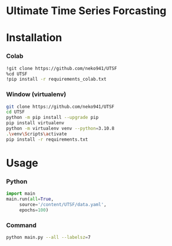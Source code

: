 # Ultimate Time Series Forcasting

# Installation

### Colab

```bash
!git clone https://github.com/neko941/UTSF
%cd UTSF
!pip install -r requirements_colab.txt
```

### Window (virtualenv)

```bash
git clone https://github.com/neko941/UTSF
cd UTSF
python -m pip install --upgrade pip
pip install virtualenv
python -m virtualenv venv --python=3.10.8
.\venv\Scripts\activate
pip install -r requirements.txt
```

# Usage

### Python

```python
import main
main.run(all=True,
	 source='/content/UTSF/data.yaml',
	 epochs=100)
```

### Command

```bash
python main.py --all --labelsz=7
```
